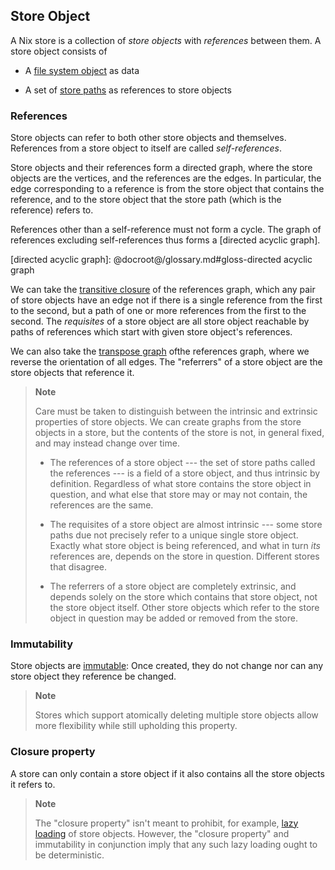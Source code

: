 ## Store Object

A Nix store is a collection of *store objects* with *references* between them.
A store object consists of

  - A [file system object](./file-system-object.md) as data

  - A set of [store paths](./store-path.md) as references to store objects

### References

Store objects can refer to both other store objects and themselves.
References from a store object to itself are called *self-references*.

Store objects and their references form a directed graph, where the store objects are the vertices, and the references are the edges.
In particular, the edge corresponding to a reference is from the store object that contains the reference, and to the store object that the store path (which is the reference) refers to.

References other than a self-reference must not form a cycle.
The graph of references excluding self-references thus forms a [directed acyclic graph].

[directed acyclic graph]: @docroot@/glossary.md#gloss-directed acyclic graph

We can take the [transitive closure] of the references graph, which any pair of store objects have an edge not if there is a single reference from the first to the second, but a path of one or more references from the first to the second.
The *requisites* of a store object are all store object reachable by paths of references which start with given store object's references.

[transitive closure]: https://en.wikipedia.org/wiki/Transitive_closure

We can also take the [transpose graph] ofthe references graph, where we reverse the orientation of all edges.
The "referrers" of a store object are the store objects that reference it.

[transpose graph]: https://en.wikipedia.org/wiki/Transpose_graph

> **Note**
>
> Care must be taken to distinguish between the intrinsic and extrinsic properties of store objects.
> We can create graphs from the store objects in a store, but the contents of the store is not, in general fixed, and may instead change over time.
>
> - The references of a store object --- the set of store paths called the references --- is a field of a store object, and thus intrinsic by definition.
    Regardless of what store contains the store object in question, and what else that store may or may not contain, the references are the same.
>
> - The requisites of a store object are almost intrinsic --- some store paths due not precisely refer to a unique single store object.
> Exactly what store object is being referenced, and what in turn *its* references are, depends on the store in question.
>   Different stores that disagree.
>
> - The referrers of a store object are completely extrinsic, and depends solely on the store which contains that store object, not the store object itself.
>   Other store objects which refer to the store object in question may be added or removed from the store.

### Immutability

Store objects are [immutable](https://en.wikipedia.org/wiki/Immutable_object):
Once created, they do not change nor can any store object they reference be changed.

> **Note**
>
> Stores which support atomically deleting multiple store objects allow more flexibility while still upholding this property.

### Closure property

A store can only contain a store object if it also contains all the store objects it refers to.

> **Note**
>
> The "closure property" isn't meant to prohibit, for example, [lazy loading](https://en.wikipedia.org/wiki/Lazy_loading) of store objects.
> However, the "closure property" and immutability in conjunction imply that any such lazy loading ought to be deterministic.
